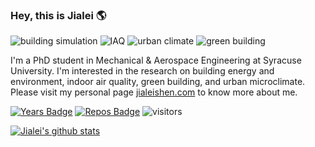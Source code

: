 ### Hey, this is Jialei :earth_americas: 
![building simulation](https://img.shields.io/badge/-building%20simulation-darkgray) ![IAQ](https://img.shields.io/badge/-IAQ-blue) ![urban climate](https://img.shields.io/badge/-urban%20climate-lightgreen) ![green building](https://img.shields.io/badge/-green%20building-green) 

I'm a PhD student in Mechanical & Aerospace Engineering at Syracuse University. I'm interested in the research on building energy and environment, indoor air quality, green building, and urban microclimate. Please visit my personal page [jialeishen.com](http://www.jialeishen.com) to know more about me.

[![Years Badge](https://badges.pufler.dev/years/jialeishen)](https://badges.pufler.dev) 
[![Repos Badge](https://badges.pufler.dev/repos/jialeishen)](https://badges.pufler.dev) 
![visitors](https://visitor-badge.glitch.me/badge?page_id=jialeishen.visitor-badge)

[![Jialei's github stats](https://github-readme-stats.vercel.app/api?username=jialeishen&theme=dark)](https://github.com/jialeishen/github-readme-stats)

<!--
**jialeishen/jialeishen** is a ✨ _special_ ✨ repository because its `README.md` (this file) appears on your GitHub profile.

Here are some ideas to get you started:

- 🔭 I’m currently working on ...
- 🌱 I’m currently learning ...
- 👯 I’m looking to collaborate on ...
- 🤔 I’m looking for help with ...
- 💬 Ask me about ...
- 📫 How to reach me: ...
- 😄 Pronouns: ...
- ⚡ Fun fact: ...
-->
